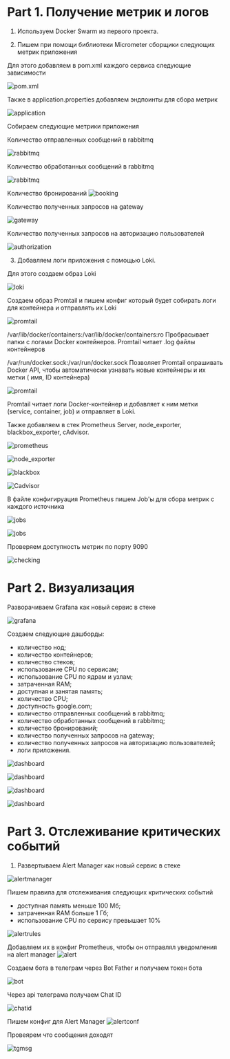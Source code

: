 # Part 1. Получение метрик и логов

1. Используем Docker Swarm из первого проекта.

2. Пишем при помощи библиотеки Micrometer сборщики следующих метрик приложения

Для этого добавляем в pom.xml каждого сервиса следующие зависимости 

![pom.xml](screenshots/pom.png)


Также в application.properties добавляем эндпоинты для сбора метрик

![application](screenshots/application.png)

Cобираем следующие метрики приложения

Количество отправленных сообщений в rabbitmq

![rabbitmq](screenshots/rabbitdeliever.png)

Kоличество обработанных сообщений в rabbitmq

![rabbitmq](screenshots/rabbitacknowledged.png)

Kоличество бронирований
![booking](screenshots/booking.png)

Kоличество полученных запросов на gateway

![gateway](screenshots/gateway.png)

Kоличество полученных запросов на авторизацию пользователей

![authorization](screenshots/authorization.png)

3. Добавляем логи приложения с помощью Loki.

Для этого создаем образ Loki

![loki](screenshots/lokistack.png)

Создаем образ Promtail и пишем конфиг который будет собирать логи для контейнера и отправлять их Loki

![promtail](screenshots/promtailstack.png)

/var/lib/docker/containers:/var/lib/docker/containers:ro
Пробрасывает папки с логами Docker контейнеров. Promtail читает .log файлы контейнеров

/var/run/docker.sock:/var/run/docker.sock
 Позволяет Promtail опрашивать Docker API, чтобы автоматически узнавать новые контейнеры и их метки ( имя, ID контейнера)

 ![promtail](screenshots/promtailforloki.png)

 Promtail читает логи Docker-контейнер и добавляет к ним метки (service, container, job) и отправляет в Loki.

 Также добавляем в стек Prometheus Server,  node_exporter, blackbox_exporter, cAdvisor. 

 ![prometheus](screenshots/prometheus.png)

 ![node_exporter](screenshots/node-exporter.png)

 ![blackbox](screenshots/blackbox.png)

 ![Cadvisor](screenshots/cadvisor.png)

 В файле конфигируация Prometheus пишем Job'ы для сбора метрик с каждого источника

 ![jobs](screenshots/jobs1.png)

 ![jobs](screenshots/jobs1.png)

 Проверяем доступность метрик по порту 9090

 ![checking](screenshots/checking9090.png)


# Part 2. Визуализация

Разворачиваем Grafana как новый сервис в стеке

![grafana](screenshots/grafana.png)

Создаем следующие дашборды:
- количество нод;
- количество контейнеров;
- количество стеков;
- использование CPU по сервисам;
- использование CPU по ядрам и узлам;
- затраченная RAM;
- доступная и занятая память;
- количество CPU;
- доступность google.com;
- количество отправленных сообщений в rabbitmq;
- количество обработанных сообщений в rabbitmq;
- количество бронирований;
- количество полученных запросов на gateway;
- количество полученных запросов на авторизацию пользователей;
- логи приложения.

![dashboard](screenshots/dashboard1.png)

![dashboard](screenshots/dashboard2.png)

![dashboard](screenshots/dashboard3.png)

![dashboard](screenshots/dashboard4.png)



# Part 3. Отслеживание критических событий

1. Развертываем Alert Manager как новый сервис в стеке

![alertmanager](screenshots/alertstack.png)

Пишем правила для отслеживания следующих критических событий 
- доступная память меньше 100 Мб;
- затраченная RAM больше 1 Гб;
- использование CPU по сервису превышает 10%

![alertrules](screenshots/alertrules.png)

Добавляем их в конфиг Prometheus, чтобы он отправлял уведомления на alert manager
![alert](screenshots/prometheusalert.png)

Создаем бота в телеграм через Bot Father и получаем токен бота

![bot](screenshots/bot.png)

Через api телеграма получаем Chat ID

![chatid](screenshots/chatid.png)


Пишем конфиг для Alert Manager 
![alertconf](screenshots/alert-manager.png)

Провеярем что сообщения доходят

![tgmsg](screenshots/tg.png)